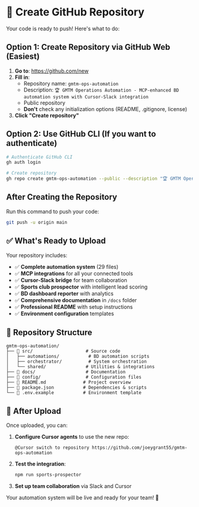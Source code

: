 # 🚀 Create GitHub Repository

Your code is ready to push! Here's what to do:

## Option 1: Create Repository via GitHub Web (Easiest)

1. **Go to**: https://github.com/new
2. **Fill in**:
   - Repository name: `gmtm-ops-automation`
   - Description: `🏆 GMTM Operations Automation - MCP-enhanced BD automation system with Cursor-Slack integration`
   - Public repository
   - **Don't** check any initialization options (README, .gitignore, license)
3. **Click "Create repository"**

## Option 2: Use GitHub CLI (If you want to authenticate)

```bash
# Authenticate GitHub CLI
gh auth login

# Create repository
gh repo create gmtm-ops-automation --public --description "🏆 GMTM Operations Automation - MCP-enhanced BD automation system with Cursor-Slack integration"
```

## After Creating the Repository

Run this command to push your code:

```bash
git push -u origin main
```

## ✅ What's Ready to Upload

Your repository includes:
- ✅ **Complete automation system** (29 files)
- ✅ **MCP integrations** for all your connected tools
- ✅ **Cursor-Slack bridge** for team collaboration
- ✅ **Sports club prospector** with intelligent lead scoring
- ✅ **BD dashboard reporter** with analytics
- ✅ **Comprehensive documentation** in `/docs` folder
- ✅ **Professional README** with setup instructions
- ✅ **Environment configuration** templates

## 🎯 Repository Structure

```
gmtm-ops-automation/
├── 📁 src/                    # Source code
│   ├── automations/           # BD automation scripts
│   ├── orchestrator/          # System orchestration
│   └── shared/               # Utilities & integrations
├── 📁 docs/                   # Documentation
├── 📁 config/                 # Configuration files
├── 📄 README.md              # Project overview
├── 📄 package.json           # Dependencies & scripts
└── 📄 .env.example           # Environment template
```

## 🔗 After Upload

Once uploaded, you can:

1. **Configure Cursor agents** to use the new repo:
   ```
   @Cursor switch to repository https://github.com/joeygrant55/gmtm-ops-automation
   ```

2. **Test the integration**:
   ```bash
   npm run sports-prospector
   ```

3. **Set up team collaboration** via Slack and Cursor

Your automation system will be live and ready for your team! 🎉